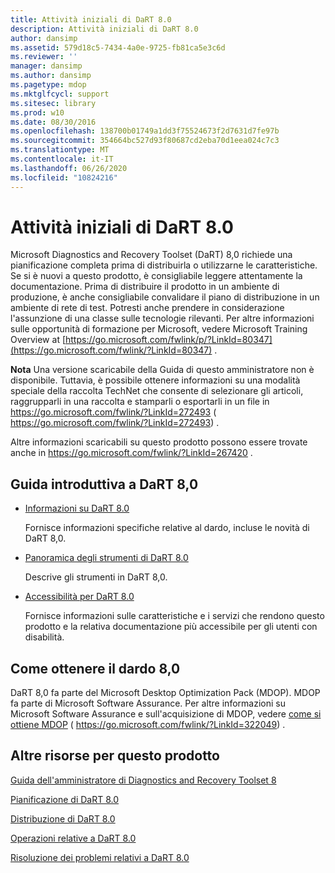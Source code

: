 ```yaml
---
title: Attività iniziali di DaRT 8.0
description: Attività iniziali di DaRT 8.0
author: dansimp
ms.assetid: 579d18c5-7434-4a0e-9725-fb81ca5e3c6d
ms.reviewer: ''
manager: dansimp
ms.author: dansimp
ms.pagetype: mdop
ms.mktglfcycl: support
ms.sitesec: library
ms.prod: w10
ms.date: 08/30/2016
ms.openlocfilehash: 138700b01749a1dd3f75524673f2d7631d7fe97b
ms.sourcegitcommit: 354664bc527d93f80687cd2eba70d1eea024c7c3
ms.translationtype: MT
ms.contentlocale: it-IT
ms.lasthandoff: 06/26/2020
ms.locfileid: "10824216"
---
```

# Attività iniziali di DaRT 8.0


Microsoft Diagnostics and Recovery Toolset (DaRT) 8,0 richiede una pianificazione completa prima di distribuirla o utilizzarne le caratteristiche. Se si è nuovi a questo prodotto, è consigliabile leggere attentamente la documentazione. Prima di distribuire il prodotto in un ambiente di produzione, è anche consigliabile convalidare il piano di distribuzione in un ambiente di rete di test. Potresti anche prendere in considerazione l'assunzione di una classe sulle tecnologie rilevanti. Per altre informazioni sulle opportunità di formazione per Microsoft, vedere Microsoft Training Overview at [https://go.microsoft.com/fwlink/p/?LinkId=80347](https://go.microsoft.com/fwlink/?LinkId=80347) .

**Nota**  Una versione scaricabile della Guida di questo amministratore non è disponibile. Tuttavia, è possibile ottenere informazioni su una modalità speciale della raccolta TechNet che consente di selezionare gli articoli, raggrupparli in una raccolta e stamparli o esportarli in un file in <https://go.microsoft.com/fwlink/?LinkId=272493> ( https://go.microsoft.com/fwlink/?LinkId=272493) .

Altre informazioni scaricabili su questo prodotto possono essere trovate anche in <https://go.microsoft.com/fwlink/?LinkId=267420> .

 

## Guida introduttiva a DaRT 8,0


-   [Informazioni su DaRT 8.0](about-dart-80-dart-8.md)

    Fornisce informazioni specifiche relative al dardo, incluse le novità di DaRT 8,0.

-   [Panoramica degli strumenti di DaRT 8.0](overview-of-the-tools-in-dart-80-dart-8.md)

    Descrive gli strumenti in DaRT 8,0.

-   [Accessibilità per DaRT 8.0](accessibility-for-dart-80-dart-8.md)

    Fornisce informazioni sulle caratteristiche e i servizi che rendono questo prodotto e la relativa documentazione più accessibile per gli utenti con disabilità.

## Come ottenere il dardo 8,0


DaRT 8,0 fa parte del Microsoft Desktop Optimization Pack (MDOP). MDOP fa parte di Microsoft Software Assurance. Per altre informazioni su Microsoft Software Assurance e sull'acquisizione di MDOP, vedere [come si ottiene MDOP](https://go.microsoft.com/fwlink/?LinkId=322049) ( https://go.microsoft.com/fwlink/?LinkId=322049) .

## <a href="" id="other-resources-for-this-product-"></a>Altre risorse per questo prodotto


[Guida dell'amministratore di Diagnostics and Recovery Toolset 8](index.md)

[Pianificazione di DaRT 8.0](planning-for-dart-80-dart-8.md)

[Distribuzione di DaRT 8.0](deploying-dart-80-dart-8.md)

[Operazioni relative a DaRT 8.0](operations-for-dart-80-dart-8.md)

[Risoluzione dei problemi relativi a DaRT 8.0](troubleshooting-dart-80-dart-8.md)

 

 





